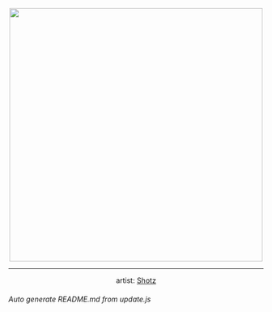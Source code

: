 
<p align="center">
  <img width="500" src="https://nekos.best/api/v2/neko/0209.png">
  <hr/>
  <center>
    artist: <a href="https://www.pixiv.net/en/artworks/76405510">Shotz</a>
  </center>
</p>


###### Auto generate README.md from update.js

